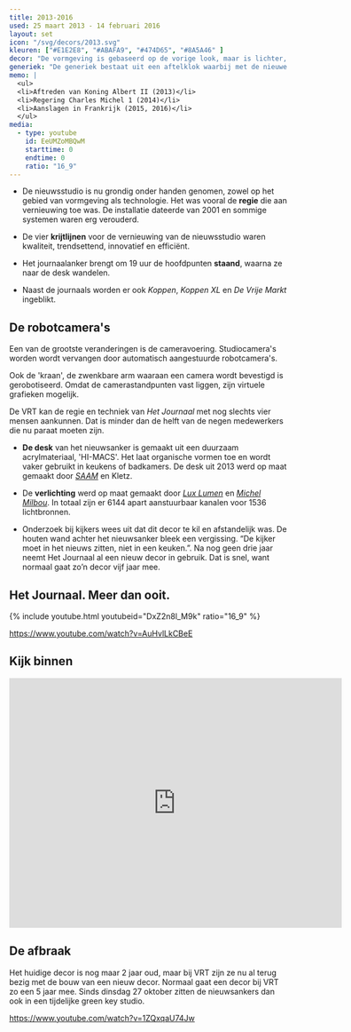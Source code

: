 ```yaml
---
title: 2013-2016
used: 25 maart 2013 - 14 februari 2016
layout: set
icon: "/svg/decors/2013.svg"
kleuren: ["#E1E2E8", "#ABAFA9", "#474D65", "#8A5A46" ]
decor: "De vormgeving is gebaseerd op de vorige look, maar is lichter, soberder en duidelijker. De set is door een open muur gescheiden in twee delen."
generiek: "De generiek bestaat uit een aftelklok waarbij met de nieuwe robotcamera's door de studio wordt gereden. De 3D grafiek toont een grote cijfer per journaal."
memo: |
  <ul>
  <li>Aftreden van Koning Albert II (2013)</li>
  <li>Regering Charles Michel 1 (2014)</li>
  <li>Aanslagen in Frankrijk (2015, 2016)</li>
  </ul>
media:
  - type: youtube
    id: EeUMZoMBQwM
    starttime: 0
    endtime: 0
    ratio: "16_9"
---
```


* De nieuwsstudio is nu grondig onder handen genomen, zowel op het gebied van vormgeving als technologie. Het was vooral de **regie** die aan vernieuwing toe was. De installatie dateerde van 2001 en sommige systemen waren erg verouderd.

* De vier **krijtlijnen** voor de vernieuwing van de nieuwsstudio waren kwaliteit, trendsettend, innovatief en efficiënt.

* Het journaalanker brengt om 19 uur de hoofdpunten **staand**, waarna ze naar de desk wandelen.

* Naast de journaals worden er ook <cite>Koppen</cite>, <cite>Koppen XL</cite> en <cite>De Vrije Markt</cite> ingeblikt.

<div class="alt">

<h2>De robotcamera's</h2>

Een van de grootste veranderingen is de cameravoering. Studiocamera's worden wordt vervangen door automatisch aangestuurde robotcamera's.

Ook de 'kraan', de zwenkbare arm waaraan een camera wordt bevestigd is gerobotiseerd. Omdat de camerastandpunten vast liggen, zijn virtuele grafieken mogelijk.

De VRT kan de regie en techniek van <cite>Het Journaal</cite> met nog slechts vier mensen aankunnen. Dat is minder dan de helft van de negen medewerkers die nu paraat moeten zijn.

</div>

* **De desk** van het nieuwsanker is gemaakt uit een duurzaam acrylmateriaal, 'HI-MACS'. Het laat organische vormen toe en wordt vaker gebruikt in keukens of badkamers. De desk uit 2013 werd op maat gemaakt door <a href="http://www.saam.be/" target="_blank"><em>SAAM</em></a> en Kletz.


* De **verlichting** werd op maat gemaakt door <a href="http://www.lux-lumen.com/lighting-projects-solutions?mid2=2&projectid=177"><em>Lux Lumen</em></a> en <a href="http://www.milbou.be/#/1" target="_blank"><em>Michel Milbou</em></a>. In totaal zijn er 6144 apart aanstuurbaar kanalen voor 1536 lichtbronnen.

* Onderzoek bij kijkers wees uit dat dit decor te kil en afstandelijk was. De houten wand achter het nieuwsanker bleek een vergissing. “De kijker moet in het nieuws zitten, niet in een keuken.”. Na nog geen drie jaar neemt Het Journaal al een nieuw decor in gebruik. Dat is snel, want normaal gaat zo’n decor vijf jaar mee. 

## Het Journaal. Meer dan ooit.

{% include youtube.html youtubeid="DxZ2n8l_M9k" ratio="16_9" %}

https://www.youtube.com/watch?v=AuHvlLkCBeE

## Kijk binnen

<div class="videoWrapper ratio_16_9">
  <iframe src="https://www.google.com/maps/embed?pb=!1m0!3m2!1snl!2sus!4v1487494129330!6m8!1m7!1se4hloXv5cLoAAAQJMs8ZPw!2m2!1d50.8530639143582!2d4.402332282731777!3f148.45!4f7.25!5f0.4000000000000002" width="600" height="450" frameborder="0" style="border:0" allowfullscreen></iframe>
</div>

## De afbraak

Het huidige decor is nog maar 2 jaar oud, maar bij VRT zijn ze nu al terug bezig met de bouw van een nieuw decor. Normaal gaat een decor bij VRT zo een 5 jaar mee. Sinds dinsdag 27 oktober zitten de nieuwsankers dan ook in een tijdelijke green key studio.

https://www.youtube.com/watch?v=1ZQxqaU74Jw
